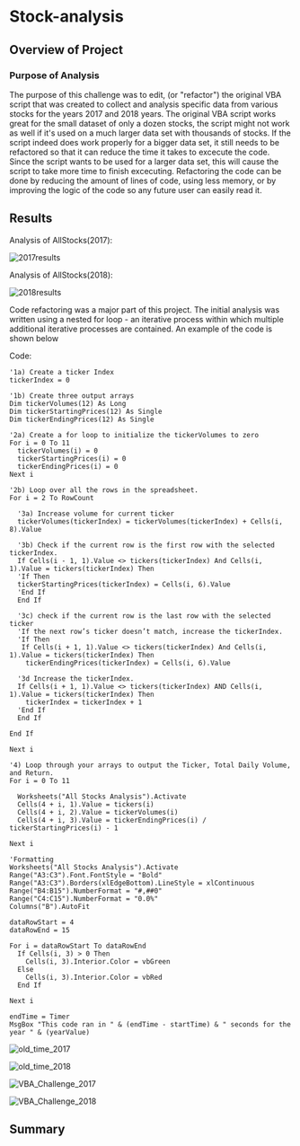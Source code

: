 # Stock-analysis


## Overview of Project

### Purpose of Analysis
The purpose of this challenge was to edit, (or "refactor") the original VBA script that was created to collect and analysis specific data from various stocks for the years 2017 and 2018 years. The original VBA script works great for the small dataset of only a dozen stocks, the script might not work as well if it's used on a much larger data set with thousands of stocks. If the script indeed does work properly for a bigger data set, it still needs to be refactored so that it can reduce the time it takes to excecute the code. Since the script wants to be used for a larger data set, this will cause the script to take more time to finish excecuting. Refactoring the code can be done by reducing the amount of lines of code, using less memory, or by improving the logic of the code so any future user can easily read it.

## Results

Analysis of AllStocks(2017):

![2017results](https://user-images.githubusercontent.com/75760493/105090025-81bf6b80-5a63-11eb-9aa9-d0a05d090a5f.PNG)






Analysis of AllStocks(2018):

![2018results](https://user-images.githubusercontent.com/75760493/105090281-d7941380-5a63-11eb-9523-ad6aad266829.PNG)


Code refactoring was a major part of this project. The initial analysis was written using a nested for loop - an iterative process within which multiple additional iterative processes are contained. An example of the code is shown below

Code:

    '1a) Create a ticker Index
    tickerIndex = 0
    
    '1b) Create three output arrays
    Dim tickerVolumes(12) As Long
    Dim tickerStartingPrices(12) As Single
    Dim tickerEndingPrices(12) As Single
    
    '2a) Create a for loop to initialize the tickerVolumes to zero
    For i = 0 To 11
      tickerVolumes(i) = 0
      tickerStartingPrices(i) = 0
      tickerEndingPrices(i) = 0
    Next i
    
    '2b) Loop over all the rows in the spreadsheet.
    For i = 2 To RowCount
    
      '3a) Increase volume for current ticker
      tickerVolumes(tickerIndex) = tickerVolumes(tickerIndex) + Cells(i, 8).Value

      '3b) Check if the current row is the first row with the selected tickerIndex.
      If Cells(i - 1, 1).Value <> tickers(tickerIndex) And Cells(i, 1).Value = tickers(tickerIndex) Then     
      'If Then
      tickerStartingPrices(tickerIndex) = Cells(i, 6).Value     
      'End If
      End If
        
      '3c) check if the current row is the last row with the selected ticker
      'If the next row’s ticker doesn’t match, increase the tickerIndex. 
      'If Then
       If Cells(i + 1, 1).Value <> tickers(tickerIndex) And Cells(i, 1).Value = tickers(tickerIndex) Then
        tickerEndingPrices(tickerIndex) = Cells(i, 6).Value

      '3d Increase the tickerIndex.
      If Cells(i + 1, 1).Value <> tickers(tickerIndex) AND Cells(i, 1).Value = tickers(tickerIndex) Then
        tickerIndex = tickerIndex + 1 
      'End If
      End If
             
    End If

    Next i
    
    '4) Loop through your arrays to output the Ticker, Total Daily Volume, and Return.
    For i = 0 To 11
        
      Worksheets("All Stocks Analysis").Activate
      Cells(4 + i, 1).Value = tickers(i)
      Cells(4 + i, 2).Value = tickerVolumes(i)
      Cells(4 + i, 3).Value = tickerEndingPrices(i) / tickerStartingPrices(i) - 1
        
    Next i
    
    'Formatting
    Worksheets("All Stocks Analysis").Activate
    Range("A3:C3").Font.FontStyle = "Bold"
    Range("A3:C3").Borders(xlEdgeBottom).LineStyle = xlContinuous
    Range("B4:B15").NumberFormat = "#,##0"
    Range("C4:C15").NumberFormat = "0.0%"
    Columns("B").AutoFit

    dataRowStart = 4
    dataRowEnd = 15

    For i = dataRowStart To dataRowEnd
      If Cells(i, 3) > 0 Then
        Cells(i, 3).Interior.Color = vbGreen
      Else
        Cells(i, 3).Interior.Color = vbRed 
      End If
        
    Next i
 
    endTime = Timer
    MsgBox "This code ran in " & (endTime - startTime) & " seconds for the year " & (yearValue)



![old_time_2017](https://user-images.githubusercontent.com/75760493/105074449-fd162280-5a4d-11eb-86eb-9d9b50b392a5.PNG)



![old_time_2018](https://user-images.githubusercontent.com/75760493/105074565-259e1c80-5a4e-11eb-9626-9fef607359de.PNG)



![VBA_Challenge_2017](https://user-images.githubusercontent.com/75760493/105075354-47e46a00-5a4f-11eb-9819-717f04a9676f.PNG)



![VBA_Challenge_2018](https://user-images.githubusercontent.com/75760493/105075390-529eff00-5a4f-11eb-9e68-85a86a1fc22f.PNG)



## Summary



